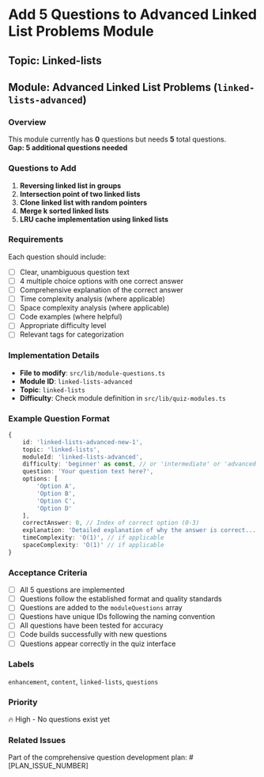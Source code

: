 # Add 5 Questions to Advanced Linked List Problems Module

## Topic: Linked-lists
## Module: Advanced Linked List Problems (`linked-lists-advanced`)

### Overview
This module currently has **0** questions but needs **5** total questions.  
**Gap: 5 additional questions needed**

### Questions to Add

1. **Reversing linked list in groups**
2. **Intersection point of two linked lists**
3. **Clone linked list with random pointers**
4. **Merge k sorted linked lists**
5. **LRU cache implementation using linked lists**

### Requirements
Each question should include:
- [ ] Clear, unambiguous question text
- [ ] 4 multiple choice options with one correct answer
- [ ] Comprehensive explanation of the correct answer
- [ ] Time complexity analysis (where applicable)
- [ ] Space complexity analysis (where applicable)
- [ ] Code examples (where helpful)
- [ ] Appropriate difficulty level
- [ ] Relevant tags for categorization

### Implementation Details
- **File to modify**: `src/lib/module-questions.ts`
- **Module ID**: `linked-lists-advanced`
- **Topic**: `linked-lists`
- **Difficulty**: Check module definition in `src/lib/quiz-modules.ts`

### Example Question Format
```typescript
{
    id: 'linked-lists-advanced-new-1',
    topic: 'linked-lists',
    moduleId: 'linked-lists-advanced',
    difficulty: 'beginner' as const, // or 'intermediate' or 'advanced'
    question: 'Your question text here?',
    options: [
        'Option A',
        'Option B', 
        'Option C',
        'Option D'
    ],
    correctAnswer: 0, // Index of correct option (0-3)
    explanation: 'Detailed explanation of why the answer is correct...',
    timeComplexity: 'O(1)', // if applicable
    spaceComplexity: 'O(1)' // if applicable
}
```

### Acceptance Criteria
- [ ] All 5 questions are implemented
- [ ] Questions follow the established format and quality standards
- [ ] Questions are added to the `moduleQuestions` array
- [ ] Questions have unique IDs following the naming convention
- [ ] All questions have been tested for accuracy
- [ ] Code builds successfully with new questions
- [ ] Questions appear correctly in the quiz interface

### Labels
`enhancement`, `content`, `linked-lists`, `questions`

### Priority
🔥 High - No questions exist yet

### Related Issues
Part of the comprehensive question development plan: #[PLAN_ISSUE_NUMBER]